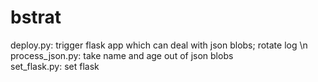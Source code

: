 # bstrat

deploy.py: trigger flask app which can deal with json blobs; rotate log \n
process_json.py: take name and age out of json blobs  
set_flask.py: set flask  
